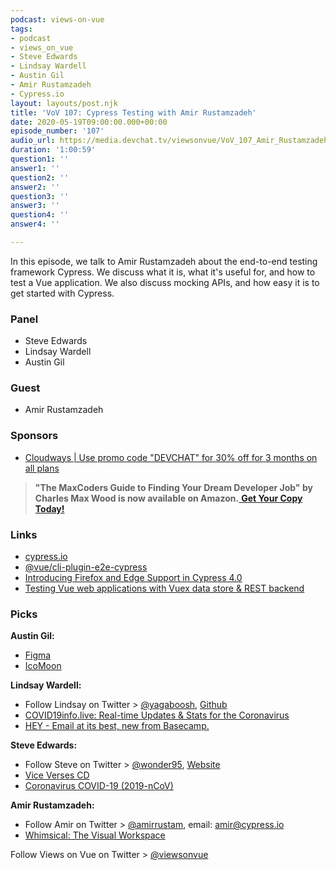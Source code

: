 ```yaml
---
podcast: views-on-vue
tags:
- podcast
- views_on_vue
- Steve Edwards
- Lindsay Wardell
- Austin Gil
- Amir Rustamzadeh
- Cypress.io
layout: layouts/post.njk
title: 'VoV 107: Cypress Testing with Amir Rustamzadeh'
date: 2020-05-19T09:00:00.000+00:00
episode_number: '107'
audio_url: https://media.devchat.tv/viewsonvue/VoV_107_Amir_Rustamzadeh.mp3
duration: '1:00:59'
question1: ''
answer1: ''
question2: ''
answer2: ''
question3: ''
answer3: ''
question4: ''
answer4: ''

---
```

In this episode, we talk to Amir Rustamzadeh about the end-to-end testing framework Cypress. We discuss what it is, what it's useful for, and how to test a Vue application. We also discuss mocking APIs, and how easy it is to get started with Cypress.

### **Panel**

* Steve Edwards
* Lindsay Wardell
* Austin Gil

### **Guest**

* Amir Rustamzadeh

### **Sponsors**

* [Cloudways | Use promo code "DEVCHAT" for 30% off for 3 months on all plans](https://www.cloudways.com/en/?id=546951&chan=Devchat&data1=Vue-show&data2=Podcast-9)

> **"The MaxCoders Guide to Finding Your Dream Developer Job" by Charles Max Wood is now available on Amazon.**[ **Get Your Copy Today!**](https://www.amazon.com/gp/product/B081MBL5C9/ref=as_li_ss_tl?ie=UTF8&linkCode=sl1&tag=devchattv-20&linkId=9d61363241636e2546ef46abba198746&language=en_US)

### **Links**

* [cypress.io](https://www.cypress.io/)
* [@vue/cli-plugin-e2e-cypress](https://github.com/vuejs/vue-cli/tree/dev/packages/%40vue/cli-plugin-e2e-cypress)
* [Introducing Firefox and Edge Support in Cypress 4.0](https://www.cypress.io/blog/2020/02/06/introducing-firefox-and-edge-support-in-cypress-4-0/)
* [Testing Vue web applications with Vuex data store & REST backend](https://www.cypress.io/blog/2017/11/28/testing-vue-web-application-with-vuex-data-store-and-rest-backend/)

### **Picks**

**Austin Gil:**

* [Figma](https://www.figma.com/)
* [IcoMoon](https://icomoon.io/)

**Lindsay Wardell:**

* Follow Lindsay on Twitter > [@yagaboosh](https://twitter.com/amirruyagabooshstam), [Github](github.com/lindsaykwardell)
* [COVID19info.live: Real-time Updates & Stats for the Coronavirus](https://covid19info.live/)
* [HEY - Email at its best, new from Basecamp.](https://hey.com/)

**Steve Edwards:**

* Follow Steve on Twitter > [@wonder95](https://twitter.com/wonder95), [Website](https://www.smgaweb.com)
* [Vice Verses CD](https://switchfoot.com/collections/music/products/vice-verse-cd)
* [Coronavirus COVID-19 (2019-nCoV)](https://gisanddata.maps.arcgis.com/apps/opsdashboard/index.html#/bda7594740fd40299423467b48e9ecf6)

**Amir Rustamzadeh:**

* Follow Amir on Twitter > [@amirrustam](https://twitter.com/amirrustam), email: amir@cypress.io
* [Whimsical: The Visual Workspace](https://whimsical.com/)

Follow Views on Vue on Twitter > [@viewsonvue](https://twitter.com/viewsonvue)